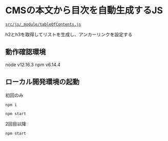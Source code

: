 # CMSの本文から目次を自動生成するJS

[`src/js/_module/tableOfContents.js`](https://github.com/chinen-octtn/createTableOfContents/blob/master/src/js/_module/tableOfContents.js)

h2とh3を取得してリストを生成し、アンカーリンクを設定する

## 動作確認環境
node v12.16.3
npm v6.14.4

## ローカル開発環境の起動

初回のみ
```
npm i
```

```
npm start
```

2回目以降

```
npm start
```

